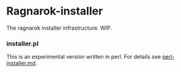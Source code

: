 Ragnarok-installer
==================

The ragnarok installer infrastructure. WIP.

### installer.pl

This is an experimental version written in perl.
For details see [perl-installer.md](https://github.com/RagnarokOS/installer/blob/master/perl-installer.md).
